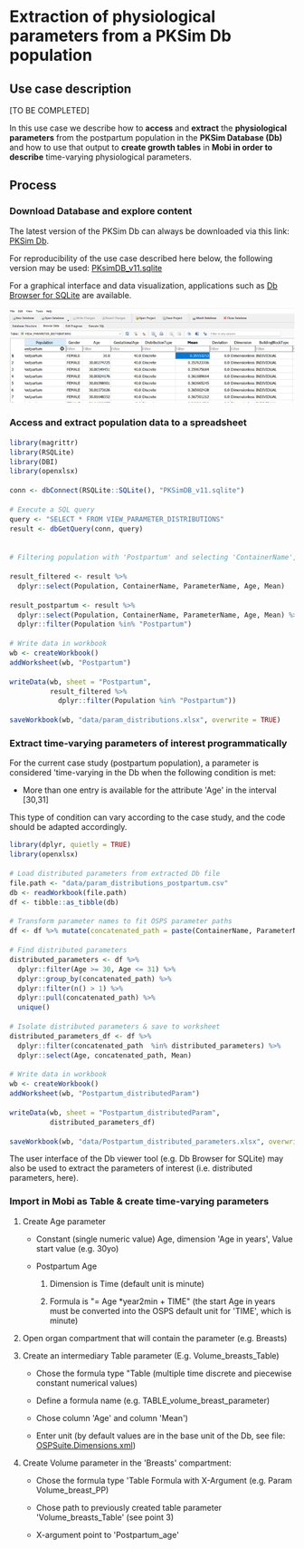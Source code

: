 # Extraction of physiological parameters from a PKSim Db population

## Use case description

[TO BE COMPLETED]

In this use case we describe how to **access** and **extract** the **physiological parameters** from the postpartum population in the **PKSim Database (Db)** and how to use that output to **create growth tables** in **Mobi in order to describe** time-varying physiological parameters.

## Process

### Download Database and explore content

The latest version of the PKSim Db can always be downloaded via this link: [PKSim Db](https://github.com/Open-Systems-Pharmacology/PK-Sim/raw/develop/src/Db/PKSimDB.sqlite).

For reproducibility of the use case described here below, the following version may be used: [PKsimDB_v11.sqlite](https://github.com/open-systems-pharmacology/pk-sim/blob/6dc119cfa8884fe14f5c7c98d54c47970bb1e219/src/db/pksimdb.SQLite)

For a graphical interface and data visualization, applications such as [Db Browser for SQLite](https://sqlitebrowser.org/) are available.

![Prospective exploration of the PKSim Db with DB Browser for SQLite - Postpartum population](../assets/images/part-5/ExploreDb.png)

### Access and extract population data to a spreadsheet

``` r
library(magrittr)
library(RSQLite)
library(DBI)
library(openxlsx)

conn <- dbConnect(RSQLite::SQLite(), "PKSimDB_v11.sqlite")

# Execute a SQL query
query <- "SELECT * FROM VIEW_PARAMETER_DISTRIBUTIONS"
result <- dbGetQuery(conn, query)


# Filtering population with 'Postpartum' and selecting 'ContainerName', 'ParameterName', 'Age', and 'Mean' columns

result_filtered <- result %>% 
  dplyr::select(Population, ContainerName, ParameterName, Age, Mean) 

result_postpartum <- result %>% 
  dplyr::select(Population, ContainerName, ParameterName, Age, Mean) %>%
  dplyr::filter(Population %in% "Postpartum")

# Write data in workbook
wb <- createWorkbook()
addWorksheet(wb, "Postpartum")

writeData(wb, sheet = "Postpartum", 
          result_filtered %>%
            dplyr::filter(Population %in% "Postpartum"))

saveWorkbook(wb, "data/param_distributions.xlsx", overwrite = TRUE)
```

### Extract time-varying parameters of interest programmatically

For the current case study (postpartum population), a parameter is considered 'time-varying in the Db when the following condition is met:

-   More than one entry is available for the attribute 'Age' in the interval [30,31]

This type of condition can vary according to the case study, and the code should be adapted accordingly.

``` r
library(dplyr, quietly = TRUE)
library(openxlsx)

# Load distributed parameters from extracted Db file
file.path <- "data/param_distributions_postpartum.csv"
db <- readWorkbook(file.path)
df <- tibble::as_tibble(db)

# Transform parameter names to fit OSPS parameter paths
df <- df %>% mutate(concatenated_path = paste(ContainerName, ParameterName, sep = "|"))

# Find distributed parameters
distributed_parameters <- df %>%
  dplyr::filter(Age >= 30, Age <= 31) %>%
  dplyr::group_by(concatenated_path) %>%
  dplyr::filter(n() > 1) %>%
  dplyr::pull(concatenated_path) %>%
  unique()

# Isolate distributed parameters & save to worksheet
distributed_parameters_df <- df %>%
  dplyr::filter(concatenated_path  %in% distributed_parameters) %>%
  dplyr::select(Age, concatenated_path, Mean)
  
# Write data in workbook
wb <- createWorkbook()
addWorksheet(wb, "Postpartum_distributedParam")

writeData(wb, sheet = "Postpartum_distributedParam", 
          distributed_parameters_df)

saveWorkbook(wb, "data/Postpartum_distributed_parameters.xlsx", overwrite = TRUE) 
```

The user interface of the Db viewer tool (e.g. Db Browser for SQLite) may also be used to extract the parameters of interest (i.e. distributed parameters, here).

### Import in Mobi as Table & create time-varying parameters

1.  Create Age parameter

    -   Constant (single numeric value) Age, dimension 'Age in years', Value start value (e.g. 30yo)

    -   Postpartum Age

        1.  Dimension is Time (default unit is minute)

        2.  Formula is "= Age \*year2min + TIME" (the start Age in years must be converted into the OSPS default unit for 'TIME', which is minute)

2.  Open organ compartment that will contain the parameter (e.g. Breasts)

3.  Create an intermediary Table parameter (E.g. Volume_breasts_Table)

    -   Chose the formula type "Table (multiple time discrete and piecewise constant numerical values)

    -   Define a formula name (e.g. TABLE_volume_breast_parameter)

    -   Chose column 'Age' and column 'Mean')

    -   Enter unit (by default values are in the base unit of the Db, see file: [OSPSuite.Dimensions.xml](https://esqlabs.sharepoint.com/:u:/s/S-BASF-P23-195A/EZSeZvDmQFRLvKNCJRqyxyUBkv8jR2po28wDa-caVE1LMg?e=BagOhT))

4.  Create Volume parameter in the 'Breasts' compartment:

    -   Chose the formula type 'Table Formula with X-Argument (e.g. Param Volume_breast_PP)

    -   Chose path to previously created table parameter 'Volume_breasts_Table' (see point 3)

    -   X-argument point to 'Postpartum_age'
